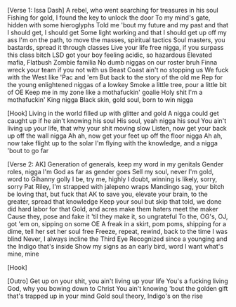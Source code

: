 [Verse 1: Issa Dash]
A rebel, who went searching for treasures in his soul
Fishing for gold, I found the key to unlock the door
To my mind's gate, hidden with some hieroglyphs
Told me 'bout my future and my past and that I should get, I should get
Some light working and that I should get up off my ass
I'm on the path, to move the masses, spiritual tactics
Soul masters, you bastards, spread it through classes
Live your life free nigga, if you surpass this class bitch
LSD got your boy feeling acidic, so hazardous
Elevated mafia, Flatbush Zombie familia
No dumb niggas on our roster bruh
Finna wreck your team if you not with us
Beast Coast ain't no stopping us
We fuck with the West like 'Pac and 'em
But back to the story of the old me
Rep for the young enlightened niggas of a lowkey
Smoke a little tree, pour a little bit of OE
Keep me in my zone like a mothafuckin' goalie
Holy shit I'm a mothafuckin' King nigga
Black skin, gold soul, born to win nigga

[Hook]
Living in the world filled up with glitter and gold
A nigga could get caught up if he ain't knowing his soul
His soul, yeah nigga his soul
You ain't living up your life, that why your shit moving slow
Listen, now get your back up off the wall nigga
Ah ah, now get your feet up off the floor nigga
Ah ah, now take flight up to the solar
I'm flying with the knowledge, and a nigga 'bout to go far

[Verse 2: AK]
Generation of generals, keep my word in my genitals
Gender roles, nigga I'm God as far as gender goes
Sell my soul, never I'm gold, word to Gihanny golly
I be, try me, highly I doubt, winning is likely, sorry, sorry
Pat Riley, I'm strapped with jalepeno wraps
Mandingo sag, your bitch be loving that, but fuck that
AK to save you, elevate your brain, to the greater, spread that knowledge
Keep your soul but skip that told, we done did hard labor for that
Gold, and acres make them haters meet the maker
Cause they, pose and fake it 'til they make it, so ungrateful
To the, OG's, OJ, got 'em on, sipping on some OE
A freak in a skirt, pom poms, shipping for a dime, tell her set her soul free
Freeze, repeat, rewind, back to the time I was blind
Never, I always incline the Third Eye
Recognized since a younging and the Indigo that's inside
Show my signs as an early bird, word I want what's mine, mine

[Hook]

[Outro]
Get up on your shit, you ain't living up your life
You's a fucking living God, why you bowing down to Christ
You ain't knowing 'bout the golden gift that's trapped up in your mind
Gold soul theory, Indigo's on the rise